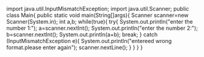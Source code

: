 import java.util.InputMismatchException;
import java.util.Scanner;
public class Main{
  public static void main(String[]args){
    Scanner scanner=new Scanner(System.in);
    int a,b;
    while(true){
      try{
        System.out.println("enter the number 1:");
        a=scanner.nextInt();
        System.out.println("enter the number 2:");
        b=scanner.nextInt();
        System.out.println(a+b);
        break;
      } catch (InputMismatchException e){
        System.out.println("entereed wrong format.please enter again");
        scanner.nextLine();
      }
    }
  }
}
